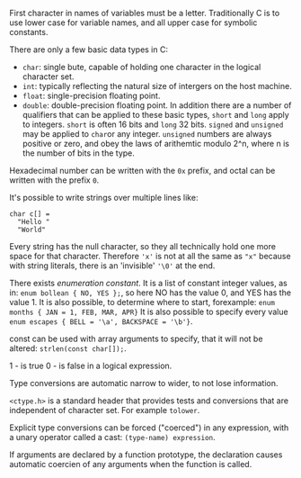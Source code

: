 First character in names of variables must be a letter.
Traditionally C is to use lower case for variable names, and all upper case for symbolic constants.

There are only a few basic data types in C:
- `char`: single bute, capable of holding one character in the logical character set.
- `int`:  typically reflecting the natural size of intergers on the host machine.
- `float`: single-precision floating point.
- `double`: double-precision floating point.
In addition there are a number of qualifiers that can be  applied to these basic types, `short` and 
`long` apply to integers. `short` is often 16 bits and `long` 32 bits.
`signed` and `unsigned` may be applied to `char`or any integer.
`unsigned` numbers are always positive or zero, and obey the laws of arithemtic modulo 2^n, where n is the 
number of bits in the type.

Hexadecimal number can be written with the `0x` prefix, and octal can be written with the prefix `0`.

It's possible to write strings over multiple lines like:
```
char c[] =
  "Hello " 
  "World"
```

Every string has the null character, so they all technically hold one more space for that character.
Therefore `'x'` is not at all the same as `"x"` because with string literals, there is an 'invisible'
`'\0'` at the end.

There exists *enumeration constant*. It is a list of constant integer values, as in:
`enum bollean { NO, YES };`, so here NO has the value 0, and YES has the value 1. It is also possible,
to determine where to start, forexample: `enum months { JAN = 1, FEB, MAR, APR}` It is also possible to 
specify every value `enum escapes { BELL = '\a', BACKSPACE = '\b'}`.

const can be used with array arguments to specify, that it will not be altered: `strlen(const char[]);`.

1 - is true 
0 - is false 
in a logical expression.

Type conversions are automatic narrow to wider, to not lose information. 

`<ctype.h>` is a standard header that provides tests and conversions that are independent of character
set. For example `tolower`.

Explicit type conversions can be forced ("coerced") in any expression, with a unary operator called a 
cast: `(type-name) expression`.

If arguments are declared by a function prototype, the declaration causes automatic coercien of any 
arguments when the function is called. 


